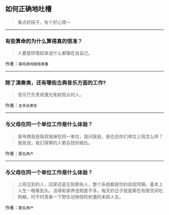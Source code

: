 ## 如何正确地吐槽

> 看点好段子，有个好心情～


 
---

### 有些算命的为什么算得真的很准？

> 人要是矫情起来说什么都像在说自己。


作者：`辣鸡游戏毁我青春`

---

### 除了演奏类，还有哪些古典音乐方面的工作?

> 音乐厅负责用激光笔射观众的人。


作者：`圭多达莱佐`

---

### 与父母在同一个单位工作是什么体验？

> 我爷携我爸我叔我婶在同一单位，我问我爸，我也去你们单位上班怎么样？我爸说，我们得罪的人都会找你报仇。


作者：`匿名用户`

---

### 与父母在同一个单位工作是什么体验？

> 上班见到的人，回家还是见到那些人，整个系统都是你的叔叔阿姨。基本上人生一眼看到头。活得和家养宠物差不多。每天的日子就是窝在有限空间吃狗粮，时不时羡慕一下野生动物惊险刺激的未知人生。


作者：`匿名用户`
